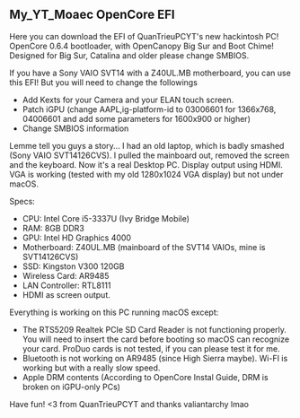 <h2>My_YT_Moaec OpenCore EFI</h2>
Here you can download the EFI of QuanTrieuPCYT's new hackintosh PC!
OpenCore 0.6.4 bootloader, with OpenCanopy Big Sur and Boot Chime!
Designed for Big Sur, Catalina and older please change SMBIOS.

If you have a Sony VAIO SVT14 with a Z40UL.MB motherboard, you can use this EFI! But you will need to change the followings
- Add Kexts for your Camera and your ELAN touch screen.
- Patch iGPU (change AAPL,ig-platform-id to 03006601 for 1366x768, 04006601 and add some parameters for 1600x900 or higher)
- Change SMBIOS information

Lemme tell you guys a story...
I had an old laptop, which is badly smashed (Sony VAIO SVT14126CVS).
I pulled the mainboard out, removed the screen and the keyboard. Now it's a real Desktop PC.
Display output using HDMI. VGA is working (tested with my old 1280x1024 VGA display) but not under macOS.

Specs:
- CPU: Intel Core i5-3337U (Ivy Bridge Mobile)
- RAM: 8GB DDR3
- GPU: Intel HD Graphics 4000
- Motherboard: Z40UL.MB (mainboard of the SVT14 VAIOs, mine is SVT14126CVS)
- SSD: Kingston V300 120GB
- Wireless Card: AR9485
- LAN Controller: RTL8111
- HDMI as screen output.

Everything is working on this PC running macOS except:
- The RTS5209 Realtek PCIe SD Card Reader is not functioning properly. You will need to insert the card before booting so macOS can recognize your card. ProDuo cards is not tested, if you can please test it for me.
- Bluetooth is not working on AR9485 (since High Sierra maybe). Wi-FI is working but with a really slow speed.
- Apple DRM contents (According to OpenCore Instal Guide, DRM is broken on iGPU-only PCs)

Have fun!
<3 from QuanTrieuPCYT
and thanks valiantarchy lmao
